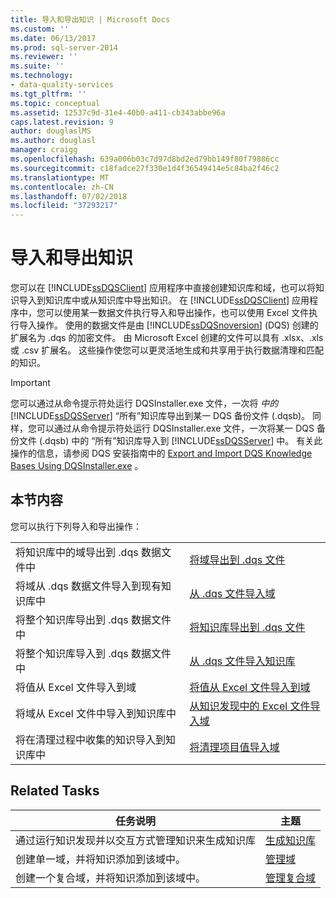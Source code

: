 ```yaml
---
title: 导入和导出知识 | Microsoft Docs
ms.custom: ''
ms.date: 06/13/2017
ms.prod: sql-server-2014
ms.reviewer: ''
ms.suite: ''
ms.technology:
- data-quality-services
ms.tgt_pltfrm: ''
ms.topic: conceptual
ms.assetid: 12537c9d-31e4-40b0-a411-cb343abbe96a
caps.latest.revision: 9
author: douglaslMS
ms.author: douglasl
manager: craigg
ms.openlocfilehash: 639a006b03c7d97d8bd2ed79bb149f80f79886cc
ms.sourcegitcommit: c18fadce27f330e1d4f36549414e5c84ba2f46c2
ms.translationtype: MT
ms.contentlocale: zh-CN
ms.lasthandoff: 07/02/2018
ms.locfileid: "37293217"
---
```

# <a name="importing-and-exporting-knowledge"></a>导入和导出知识
  您可以在 [!INCLUDE[ssDQSClient](../includes/ssdqsclient-md.md)] 应用程序中直接创建知识库和域，也可以将知识导入到知识库中或从知识库中导出知识。 在 [!INCLUDE[ssDQSClient](../includes/ssdqsclient-md.md)] 应用程序中，您可以使用某一数据文件执行导入和导出操作，也可以使用 Excel 文件执行导入操作。 使用的数据文件是由 [!INCLUDE[ssDQSnoversion](../includes/ssdqsnoversion-md.md)] (DQS) 创建的扩展名为 .dqs 的加密文件。 由 Microsoft Excel 创建的文件可以具有 .xlsx、.xls 或 .csv 扩展名。 这些操作使您可以更灵活地生成和共享用于执行数据清理和匹配的知识。  
  
> [!IMPORTANT]  
>  您可以通过从命令提示符处运行 DQSInstaller.exe 文件，一次将 *中的*[!INCLUDE[ssDQSServer](../includes/ssdqsserver-md.md)] “所有”知识库导出到某一 DQS 备份文件 (.dqsb)。 同样，您可以通过从命令提示符处运行 DQSInstaller.exe 文件，一次将某一 DQS 备份文件 (.dqsb) 中的  “所有”知识库导入到 [!INCLUDE[ssDQSServer](../includes/ssdqsserver-md.md)] 中。 有关此操作的信息，请参阅 DQS 安装指南中的 [Export and Import DQS Knowledge Bases Using DQSInstaller.exe](install-windows/export-and-import-dqs-knowledge-bases-using-dqsinstaller-exe.md) 。  
  
## <a name="in-this-section"></a>本节内容  
 您可以执行下列导入和导出操作：  
  
|||  
|-|-|  
|将知识库中的域导出到 .dqs 数据文件中|[将域导出到 .dqs 文件](../../2014/data-quality-services/export-a-domain-to-a-dqs-file.md)|  
|将域从 .dqs 数据文件导入到现有知识库中|[从 .dqs 文件导入域](../../2014/data-quality-services/import-a-domain-from-a-dqs-file.md)|  
|将整个知识库导出到 .dqs 数据文件中|[将知识库导出到 .dqs 文件](../../2014/data-quality-services/export-a-knowledge-base-to-a-dqs-file.md)|  
|将整个知识库导入到 .dqs 数据文件中|[从 .dqs 文件导入知识库](../../2014/data-quality-services/import-a-knowledge-base-from-a-dqs-file.md)|  
|将值从 Excel 文件导入到域|[将值从 Excel 文件导入到域](../../2014/data-quality-services/import-values-from-an-excel-file-into-a-domain.md)|  
|将域从 Excel 文件中导入到知识库中|[从知识发现中的 Excel 文件导入域](../../2014/data-quality-services/import-domains-from-an-excel-file-in-knowledge-discovery.md)|  
|将在清理过程中收集的知识导入到知识库中|[将清理项目值导入域](../../2014/data-quality-services/import-cleansing-project-values-into-a-domain.md)|  
  
## <a name="related-tasks"></a>Related Tasks  
  
|任务说明|主题|  
|----------------------|-----------|  
|通过运行知识发现并以交互方式管理知识来生成知识库|[生成知识库](../../2014/data-quality-services/building-a-knowledge-base.md)|  
|创建单一域，并将知识添加到该域中。|[管理域](../../2014/data-quality-services/managing-a-domain.md)|  
|创建一个复合域，并将知识添加到该域中。|[管理复合域](../../2014/data-quality-services/managing-a-composite-domain.md)|  
  
  
